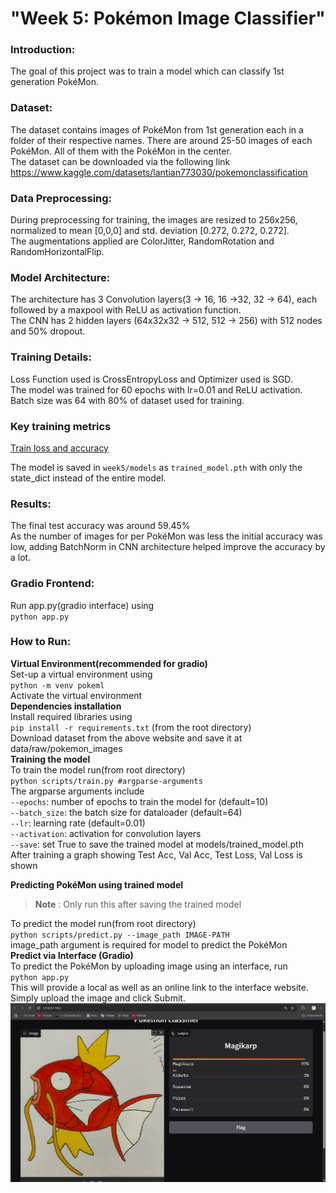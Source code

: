 # "Week 5: Pokémon Image Classifier"  
  
### Introduction:  
The goal of this project was to train a model which can classify 1st generation PokéMon.  
  
### Dataset:  
The dataset contains images of PokéMon from 1st generation each in a folder of their respective names. There are around 25-50 images of each PokéMon. All of them with the PokéMon in the center.  
The dataset can be downloaded via the following link  
https://www.kaggle.com/datasets/lantian773030/pokemonclassification  
  
### Data Preprocessing:  
During preprocessing for training, the images are resized to 256x256, normalized to mean [0,0,0] and std. deviation [0.272, 0.272, 0.272].  
The augmentations applied are ColorJitter, RandomRotation and RandomHorizontalFlip.  
  
### Model Architecture:  
The architecture has 3 Convolution layers(3 -> 16, 16 ->32, 32 -> 64), each followed by a maxpool with ReLU as activation function.  
The CNN has 2 hidden layers (64x32x32 -> 512, 512 -> 256) with 512 nodes and 50% dropout.  
  
### Training Details:  
Loss Function used is CrossEntropyLoss and Optimizer used is SGD.  
The model was trained for 60 epochs with lr=0.01 and ReLU activation.  
Batch size was 64 with 80% of dataset used for training.  
  
### Key training metrics  
[Train loss and accuracy](images/test2.png)  
  
The model is saved in `week5/models` as `trained_model.pth` with only the state_dict instead of the entire model.  
  
### Results:  
The final test accuracy was around 59.45%  
As the number of images for per PokéMon was less the initial accuracy was low, adding BatchNorm in CNN architecture helped improve the accuracy by a lot.  

### Gradio Frontend:  
Run app.py(gradio interface) using  
`python app.py`  
  
### How to Run:  
**Virtual Environment(recommended for gradio)**  
Set-up a virtual environment using  
`python -m venv pokeml`  
Activate the virtual environment  
**Dependencies installation**  
Install required libraries using  
`pip install -r requirements.txt` (from the root directory)  
Download dataset from the above website and save it at data/raw/pokemon_images  
**Training the model**  
To train the model run(from root directory)  
`python scripts/train.py #argparse-arguments`  
The argparse arguments include  
    `--epochs`: number of epochs to train the model for (default=10)  
    `--batch_size`: the batch size for dataloader (default=64)  
    `--lr`: learning rate (default=0.01)  
    `--activation`: activation for convolution layers  
    `--save`: set True to save the trained model at models/trained_model.pth  
After training a graph showing Test Acc, Val Acc, Test Loss, Val Loss is shown  

**Predicting PokéMon using trained model**  
>**Note** : Only run this after saving the trained model  

To predict the model run(from root directory)  
`python scripts/predict.py --image_path IMAGE-PATH`  
image_path argument is required for model to predict the PokéMon  
**Predict via Interface (Gradio)**  
To predict the PokéMon by uploading image using an interface, run  
`python app.py`  
This will provide a local as well as an online link to the interface website. Simply upload the image and click Submit.  
![Gradio Interface](images/gradio_demo.png)